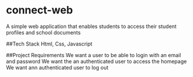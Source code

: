 # connect-web
A simple web application that enables students to access their student profiles and school documents

##Tech Stack
Html, Css, Javascript

##Project Requirements
We want a user to be able to login with an email and password
We want the an authenticated user to access the homepage
We want ann authenticated user to log out
